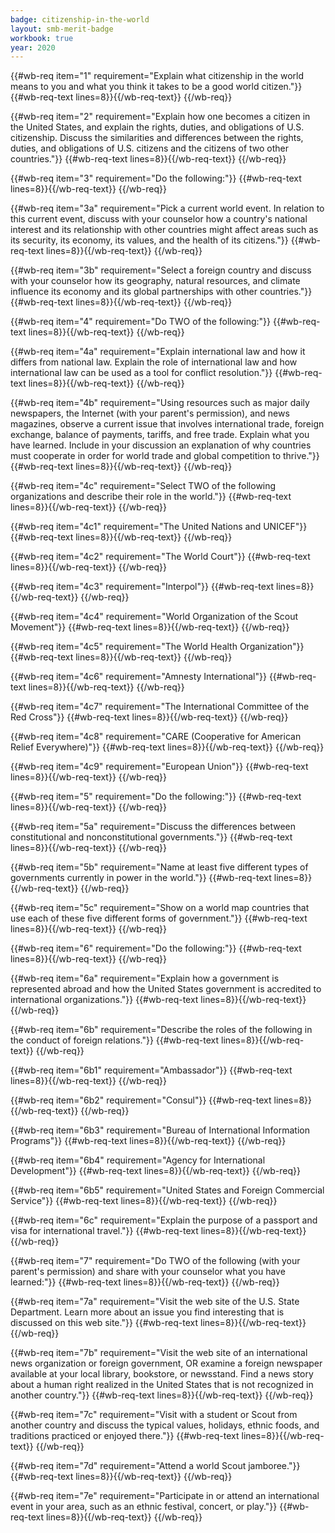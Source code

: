 ```yaml
---
badge: citizenship-in-the-world
layout: smb-merit-badge
workbook: true
year: 2020
---
```



{{#wb-req item="1" requirement="Explain what citizenship in the world means to you and what you think it takes to be a good world citizen."}}
{{#wb-req-text lines=8}}{{/wb-req-text}}
{{/wb-req}}

{{#wb-req item="2" requirement="Explain how one becomes a citizen in the United States, and explain the rights, duties, and obligations of U.S. citizenship. Discuss the similarities and differences between the rights, duties, and obligations of U.S. citizens and the citizens of two other countries."}}
{{#wb-req-text lines=8}}{{/wb-req-text}}
{{/wb-req}}

{{#wb-req item="3" requirement="Do the following:"}}
{{#wb-req-text lines=8}}{{/wb-req-text}}
{{/wb-req}}

{{#wb-req item="3a" requirement="Pick a current world event. In relation to this current event, discuss with your counselor how a country's national interest and its relationship with other countries might affect areas such as its security, its economy, its values, and the health of its citizens."}}
{{#wb-req-text lines=8}}{{/wb-req-text}}
{{/wb-req}}

{{#wb-req item="3b" requirement="Select a foreign country and discuss with your counselor how its geography, natural resources, and climate influence its economy and its global partnerships with other countries."}}
{{#wb-req-text lines=8}}{{/wb-req-text}}
{{/wb-req}}

{{#wb-req item="4" requirement="Do TWO of the following:"}}
{{#wb-req-text lines=8}}{{/wb-req-text}}
{{/wb-req}}

{{#wb-req item="4a" requirement="Explain international law and how it differs from national law. Explain the role of international law and how international law can be used as a tool for conflict resolution."}}
{{#wb-req-text lines=8}}{{/wb-req-text}}
{{/wb-req}}

{{#wb-req item="4b" requirement="Using resources such as major daily newspapers, the Internet (with your parent's permission), and news magazines, observe a current issue that involves international trade, foreign exchange, balance of payments, tariffs, and free trade. Explain what you have learned. Include in your discussion an explanation of why countries must cooperate in order for world trade and global competition to thrive."}}
{{#wb-req-text lines=8}}{{/wb-req-text}}
{{/wb-req}}

{{#wb-req item="4c" requirement="Select TWO of the following organizations and describe their role in the world."}}
{{#wb-req-text lines=8}}{{/wb-req-text}}
{{/wb-req}}

{{#wb-req item="4c1" requirement="The United Nations and UNICEF"}}
{{#wb-req-text lines=8}}{{/wb-req-text}}
{{/wb-req}}

{{#wb-req item="4c2" requirement="The World Court"}}
{{#wb-req-text lines=8}}{{/wb-req-text}}
{{/wb-req}}

{{#wb-req item="4c3" requirement="Interpol"}}
{{#wb-req-text lines=8}}{{/wb-req-text}}
{{/wb-req}}

{{#wb-req item="4c4" requirement="World Organization of the Scout Movement"}}
{{#wb-req-text lines=8}}{{/wb-req-text}}
{{/wb-req}}

{{#wb-req item="4c5" requirement="The World Health Organization"}}
{{#wb-req-text lines=8}}{{/wb-req-text}}
{{/wb-req}}

{{#wb-req item="4c6" requirement="Amnesty International"}}
{{#wb-req-text lines=8}}{{/wb-req-text}}
{{/wb-req}}

{{#wb-req item="4c7" requirement="The International Committee of the Red Cross"}}
{{#wb-req-text lines=8}}{{/wb-req-text}}
{{/wb-req}}

{{#wb-req item="4c8" requirement="CARE (Cooperative for American Relief Everywhere)"}}
{{#wb-req-text lines=8}}{{/wb-req-text}}
{{/wb-req}}

{{#wb-req item="4c9" requirement="European Union"}}
{{#wb-req-text lines=8}}{{/wb-req-text}}
{{/wb-req}}

{{#wb-req item="5" requirement="Do the following:"}}
{{#wb-req-text lines=8}}{{/wb-req-text}}
{{/wb-req}}

{{#wb-req item="5a" requirement="Discuss the differences between constitutional and nonconstitutional governments."}}
{{#wb-req-text lines=8}}{{/wb-req-text}}
{{/wb-req}}

{{#wb-req item="5b" requirement="Name at least five different types of governments currently in power in the world."}}
{{#wb-req-text lines=8}}{{/wb-req-text}}
{{/wb-req}}

{{#wb-req item="5c" requirement="Show on a world map countries that use each of these five different forms of government."}}
{{#wb-req-text lines=8}}{{/wb-req-text}}
{{/wb-req}}

{{#wb-req item="6" requirement="Do the following:"}}
{{#wb-req-text lines=8}}{{/wb-req-text}}
{{/wb-req}}

{{#wb-req item="6a" requirement="Explain how a government is represented abroad and how the United States government is accredited to international organizations."}}
{{#wb-req-text lines=8}}{{/wb-req-text}}
{{/wb-req}}

{{#wb-req item="6b" requirement="Describe the roles of the following in the conduct of foreign relations."}}
{{#wb-req-text lines=8}}{{/wb-req-text}}
{{/wb-req}}

{{#wb-req item="6b1" requirement="Ambassador"}}
{{#wb-req-text lines=8}}{{/wb-req-text}}
{{/wb-req}}

{{#wb-req item="6b2" requirement="Consul"}}
{{#wb-req-text lines=8}}{{/wb-req-text}}
{{/wb-req}}

{{#wb-req item="6b3" requirement="Bureau of International Information Programs"}}
{{#wb-req-text lines=8}}{{/wb-req-text}}
{{/wb-req}}

{{#wb-req item="6b4" requirement="Agency for International Development"}}
{{#wb-req-text lines=8}}{{/wb-req-text}}
{{/wb-req}}

{{#wb-req item="6b5" requirement="United States and Foreign Commercial Service"}}
{{#wb-req-text lines=8}}{{/wb-req-text}}
{{/wb-req}}

{{#wb-req item="6c" requirement="Explain the purpose of a passport and visa for international travel."}}
{{#wb-req-text lines=8}}{{/wb-req-text}}
{{/wb-req}}

{{#wb-req item="7" requirement="Do TWO of the following (with your parent's permission) and share with your counselor what you have learned:"}}
{{#wb-req-text lines=8}}{{/wb-req-text}}
{{/wb-req}}

{{#wb-req item="7a" requirement="Visit the web site of the U.S. State Department. Learn more about an issue you find interesting that is discussed on this web site."}}
{{#wb-req-text lines=8}}{{/wb-req-text}}
{{/wb-req}}

{{#wb-req item="7b" requirement="Visit the web site of an international news organization or foreign government, OR examine a foreign newspaper available at your local library, bookstore, or newsstand. Find a news story about a human right realized in the United States that is not recognized in another country."}}
{{#wb-req-text lines=8}}{{/wb-req-text}}
{{/wb-req}}

{{#wb-req item="7c" requirement="Visit with a student or Scout from another country and discuss the typical values, holidays, ethnic foods, and traditions practiced or enjoyed there."}}
{{#wb-req-text lines=8}}{{/wb-req-text}}
{{/wb-req}}

{{#wb-req item="7d" requirement="Attend a world Scout jamboree."}}
{{#wb-req-text lines=8}}{{/wb-req-text}}
{{/wb-req}}

{{#wb-req item="7e" requirement="Participate in or attend an international event in your area, such as an ethnic festival, concert, or play."}}
{{#wb-req-text lines=8}}{{/wb-req-text}}
{{/wb-req}}
